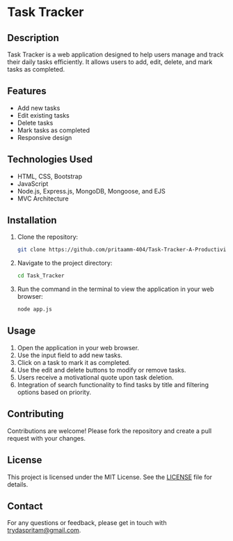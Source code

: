 # Task Tracker

## Description
Task Tracker is a web application designed to help users manage and track their daily tasks efficiently. It allows users to add, edit, delete, and mark tasks as completed.

## Features
- Add new tasks
- Edit existing tasks
- Delete tasks
- Mark tasks as completed
- Responsive design

## Technologies Used
- HTML, CSS, Bootstrap
- JavaScript
- Node.js, Express.js, MongoDB, Mongoose, and EJS
- MVC Architecture

## Installation
1. Clone the repository:
    ```bash
    git clone https://github.com/pritaamm-404/Task-Tracker-A-Productivity-Companion.git
    ```
2. Navigate to the project directory:
    ```bash
    cd Task_Tracker
    ```
3. Run the command in the terminal to view the application in your web browser:
    ```bash
    node app.js
    ```

## Usage
1. Open the application in your web browser.
2. Use the input field to add new tasks.
3. Click on a task to mark it as completed.
4. Use the edit and delete buttons to modify or remove tasks.
5. Users receive a motivational quote upon task deletion.
5. Integration of search functionality to find tasks by title and filtering options based on priority.

## Contributing
Contributions are welcome! Please fork the repository and create a pull request with your changes.

## License
This project is licensed under the MIT License. See the [LICENSE](LICENSE) file for details.

## Contact
For any questions or feedback, please get in touch with trydaspritam@gmail.com.
